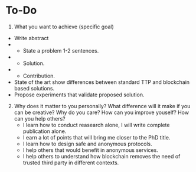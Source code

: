 # To-Do

1.  What you want to achieve (specific goal)

- Write abstract
- - State a problem 1-2 sentences. 
- - Solution. 
- - Contribution.
- State of the art show differences between standard TTP and blockchain based solutions.
- Propose experiments that validate proposed solution.

2.  Why does it matter to you personally? What difference will it make if you can be creative? Why do you care? How can you improve youself? How can you help others?
	- I learn how to conduct reasearch alone, I will write complete publication alone.
	- I earn a lot of points that will bring me closer to the PhD title.
	- I learn how to design safe and anonymous protocols.
	- I help others that would benefit in anonymous services.
	- I help others to understand how blockchain removes the need of trusted third party in different contexts.

